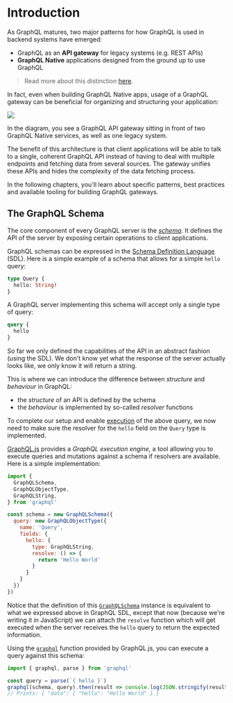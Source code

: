 # Introduction

As GraphQL matures, two major patterns for how GraphQL is used in backend systems have emerged:

- GraphQL as an **API gateway** for legacy systems (e.g. REST APIs)
- **GraphQL Native** applications designed from the ground up to use GraphQL

> Read more about this distinction [here](https://blog.graph.cool/graphql-api-gateway-graphql-native-1e46e4f179f7).

In fact, even when building GraphQL Native apps, usage of a GraphQL gateway can be beneficial for organizing and structuring your application:

![](https://imgur.com/MROWuhV.png)

In the diagram, you see a GraphQL API gateway sitting in front of two GraphQL Native services, as well as one legacy system. 

The benefit of this architecture is that client applications will be able to talk to a single, coherent GraphQL API instead of having to deal with multiple endpoints and fetching data from several sources. The gateway unifies these APIs and hides the complexity of the data fetching process.

In the following chapters, you'll learn about specific patterns, best practices and available tooling for building GraphQL gateways.

## The GraphQL Schema

The core component of every GraphQL server is the [_schema_](https://blog.graph.cool/graphql-server-basics-the-schema-ac5e2950214e). It defines the API of the server by exposing certain operations to client applications.

GraphQL schemas can be expressed in the [Schema Definition Language](https://blog.graph.cool/graphql-sdl-schema-definition-language-6755bcb9ce51) (SDL). Here is a simple example of a schema that allows for a simple `hello` query:

```graphql
type Query {
  hello: String!
}
```

A GraphQL server implementing this schema will accept only a single type of query:

```graphql
query {
  hello
}
```

So far we only defined the capabilities of the API in an abstract fashion (using the SDL). We don't know yet what the response of the server actually looks like, we only know it will return a string.

This is where we can introduce the difference between _structure_ and _behaviour_ in GraphQL:

- the _structure_ of an API is defined by the schema
- the _behaviour_ is implemented by so-called _resolver_ functions

To complete our setup and enable [execution](http://facebook.github.io/graphql/October2016/#sec-Execution) of the above query, we now need to make sure the resolver for the `hello` field on the `Query` type is implemented.

[GraphQL.js](http://graphql.org/graphql-js/) provides a _GraphQL execution engine_, a tool allowing you to execute queries and mutations against a schema if resolvers are available. Here is a simple implementation:

```js
import { 
  GraphQLSchema,
  GraphQLObjectType,
  GraphQLString,
} from 'graphql'

const schema = new GraphQLSchema({
  query: new GraphQLObjectType({
    name: 'Query',
    fields: {
      hello: {
        type: GraphQLString,
        resolve: () => {
          return 'Hello World'
        }
      }
    }
  })
})
```

Notice that the definition of this [`GraphQLSchema`](http://graphql.org/graphql-js/type/#graphqlschema) instance is equivalent to what we expressed above in GraphQL SDL, except that now (because we're writing it in JavaScript) we can attach the `resolve` function which will get executed when the server receives the `hello` query to return the expected information.

Using the [`graphql`](http://graphql.org/graphql-js/graphql/#graphql) function provided by GraphQL.js, you can execute a query against this schema:

```js
import { graphql, parse } from 'graphql'

const query = parse(`{ hello }`)
graphql(schema, query).then(result => console.log(JSON.stringify(result)))
// Prints: { "data": { "hello": "Hello World" } }
```
